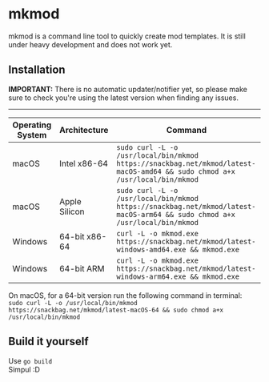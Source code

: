 # mkmod

mkmod is a command line tool to quickly create mod templates. It is still under heavy development and does not work yet.

## Installation

**IMPORTANT:** There is no automatic updater/notifier yet, so please make sure to check you're using the latest version
when finding any issues.
***
| Operating System | Architecture  | Command                                                                                                                     |
|------------------|---------------|-----------------------------------------------------------------------------------------------------------------------------|
| macOS            | Intel x86-64  | `sudo curl -L -o /usr/local/bin/mkmod https://snackbag.net/mkmod/latest-macOS-amd64 && sudo chmod a+x /usr/local/bin/mkmod` |
| macOS            | Apple Silicon | `sudo curl -L -o /usr/local/bin/mkmod https://snackbag.net/mkmod/latest-macOS-arm64 && sudo chmod a+x /usr/local/bin/mkmod` |
| Windows          | 64-bit x86-64 | `curl -L -o mkmod.exe https://snackbag.net/mkmod/latest-windows-amd64.exe && mkmod.exe`                                     |
| Windows          | 64-bit ARM    | `curl -L -o mkmod.exe https://snackbag.net/mkmod/latest-windows-arm64.exe && mkmod.exe`                                     |

On macOS, for a 64-bit version run the following command in terminal:\
`sudo curl -L -o /usr/local/bin/mkmod https://snackbag.net/mkmod/latest-macOS-64 && sudo chmod a+x /usr/local/bin/mkmod`

## Build it yourself

Use `go build`\
Simpul :D
